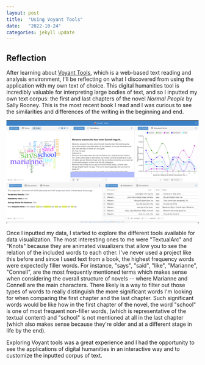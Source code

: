 ```yaml
---
layout: post
title:  "Using Voyant Tools"
date:   "2022-10-24"
categories: jekyll update
---
```


## Reflection
After learning about <a href="https://voyant-tools.org/">Voyant Tools</a>, which is a web-based text reading and analysis environment, I'll be reflecting on what I discovered from using the application with my own text of choice. This digital humanities tool is incredibly valuable for interpreting large bodies of text, and so I inputted my own text corpus: the first and last chapters of the novel <i>Normal People</i> by Sally Rooney. This is the most recent book I read and I was curious to see the similarities and differences of the writing in the beginning and end.

![png](voyant.png)

Once I inputted my data, I started to explore the different tools available for data visualization. The most interesting ones to me were "TextualArc" and "Knots" because they are animated visualizers that allow you to see the relation of the included words to each other. I've never used a project like this before and since I used text from a book, the highest frequency words were expectedly filler words. For instance, "says", "said", "like", "Marianne", "Connell", are the most frequently mentioned terms which makes sense when considering the overall structure of novels -- where Marianne and Connell are the main characters. There likely is a way to filter out those types of words to really distinguish the more significant words I'm looking for when comparing the first chapter and the last chapter. Such significant words would be like how in the first chapter of the novel, the word "school" is one of most frequent non-filler words, (which is representative of the textual content) and "school" is not mentioned at all in the last chapter (which also makes sense because they're older and at a different stage in life by the end). 

Exploring Voyant tools was a great experience and I had the opportunity to see the applications of digital humanities in an interactive way and to customize the inputted corpus of text.